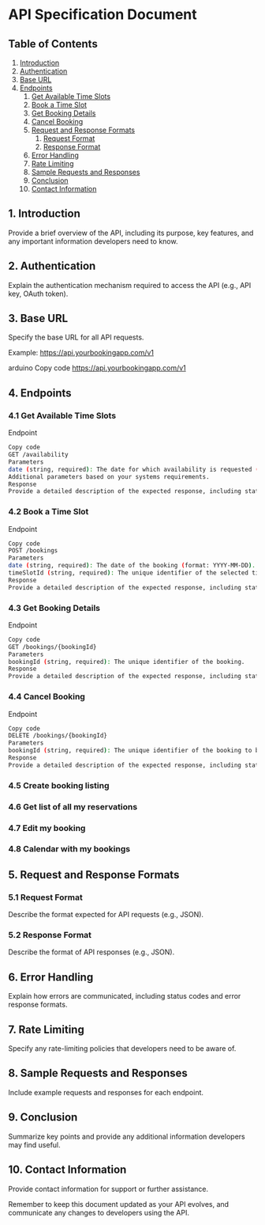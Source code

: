 # API Specification Document

## Table of Contents
1. [Introduction](#introduction)
2. [Authentication](#authentication)
3. [Base URL](#base-url)
4. [Endpoints](#endpoints)
   1. [Get Available Time Slots](#get-available-time-slots)
   2. [Book a Time Slot](#book-a-time-slot)
   3. [Get Booking Details](#get-booking-details)
   4. [Cancel Booking](#cancel-booking)
   5. [Request and Response Formats](#request-and-response-formats)
      1. [Request Format](#request-format)
      2. [Response Format](#response-format)
   6. [Error Handling](#error-handling)
   7. [Rate Limiting](#rate-limiting)
   8. [Sample Requests and Responses](#sample-requests-and-responses)
   9. [Conclusion](#conclusion)
   10. [Contact Information](#contact-information)

## 1. Introduction
Provide a brief overview of the API, including its purpose, key features, and any important information developers need to know.

## 2. Authentication
Explain the authentication mechanism required to access the API (e.g., API key, OAuth token).

## 3. Base URL
Specify the base URL for all API requests.

Example:
https://api.yourbookingapp.com/v1


arduino
Copy code
https://api.yourbookingapp.com/v1
## 4. Endpoints
### 4.1 Get Available Time Slots
Endpoint
```bash
Copy code
GET /availability
Parameters
date (string, required): The date for which availability is requested (format: YYYY-MM-DD).
Additional parameters based on your systems requirements.
Response
Provide a detailed description of the expected response, including status codes and response body.
```

### 4.2 Book a Time Slot
Endpoint
```bash
Copy code
POST /bookings
Parameters
date (string, required): The date of the booking (format: YYYY-MM-DD).
timeSlotId (string, required): The unique identifier of the selected time slot.
Response
Provide a detailed description of the expected response, including status codes and response body.
```

### 4.3 Get Booking Details
Endpoint
```bash
Copy code
GET /bookings/{bookingId}
Parameters
bookingId (string, required): The unique identifier of the booking.
Response
Provide a detailed description of the expected response, including status codes and response body.
```

### 4.4 Cancel Booking
Endpoint
```bash 
Copy code
DELETE /bookings/{bookingId}
Parameters
bookingId (string, required): The unique identifier of the booking to be canceled.
Response
Provide a detailed description of the expected response, including status codes and response body.
```

### 4.5 Create booking listing

### 4.6 Get list of all my reservations

### 4.7 Edit my booking

### 4.8 Calendar with my bookings

## 5. Request and Response Formats
### 5.1 Request Format
Describe the format expected for API requests (e.g., JSON).

### 5.2 Response Format
Describe the format of API responses (e.g., JSON).

## 6. Error Handling
Explain how errors are communicated, including status codes and error response formats.

## 7. Rate Limiting
Specify any rate-limiting policies that developers need to be aware of.

## 8. Sample Requests and Responses
Include example requests and responses for each endpoint.

## 9. Conclusion
Summarize key points and provide any additional information developers may find useful.

##  10. Contact Information
Provide contact information for support or further assistance.

Remember to keep this document updated as your API evolves, and communicate any changes to developers using the API.